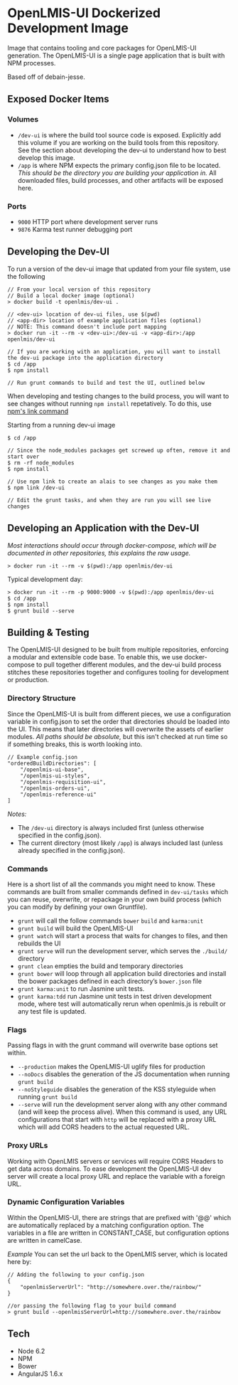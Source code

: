 # OpenLMIS-UI Dockerized Development Image

Image that contains tooling and core packages for OpenLMIS-UI generation. The OpenLMIS-UI is a single page application that is built with NPM processes.

Based off of debain-jesse.

## Exposed Docker Items

### Volumes
- `/dev-ui` is where the build tool source code is exposed. Explicitly add this volume if you are working on the build tools from this repository. See the section about developing the dev-ui to understand how to best develop this image.
- `/app` is where NPM expects the primary config.json file to be located. *This should be the directory you are building your application in.* All downloaded files, build processes, and other artifacts will be exposed here.

### Ports

- `9000` HTTP port where development server runs
- `9876` Karma test runner debugging port

## Developing the Dev-UI
To run a version of the dev-ui image that updated from your file system, use the following 
```
// From your local version of this repository
// Build a local docker image (optional)
> docker build -t openlmis/dev-ui .

// <dev-ui> location of dev-ui files, use $(pwd)
// <app-dir> location of example application files (optional)
// NOTE: This command doesn't include port mapping
> docker run -it --rm -v <dev-ui>:/dev-ui -v <app-dir>:/app openlmis/dev-ui

// If you are working with an application, you will want to install the dev-ui package into the application directory
$ cd /app
$ npm install

// Run grunt commands to build and test the UI, outlined below
```
When developing and testing changes to the build process, you will want to see changes without running `npm install` repetatively. To do this, use [npm's link command](https://docs.npmjs.com/cli/link)

Starting from a running dev-ui image
```
$ cd /app

// Since the node_modules packages get screwed up often, remove it and start over
$ rm -rf node_modules
$ npm install

// Use npm link to create an alais to see changes as you make them
$ npm link /dev-ui

// Edit the grunt tasks, and when they are run you will see live changes
```

## Developing an Application with the Dev-UI
*Most interactions should occur through docker-compose, which will be documented in other repositories, this explains the raw usage.*

```shell
> docker run -it --rm -v $(pwd):/app openlmis/dev-ui
```

Typical development day:
```shell
> docker run -it --rm -p 9000:9000 -v $(pwd):/app openlmis/dev-ui
$ cd /app
$ npm install
$ grunt build --serve
``` 

## Building & Testing
The OpenLMIS-UI designed to be built from multiple repositories, enforcing a modular and extensible code base. To enable this, we use docker-compose to pull together different modules, and the dev-ui build process stitches these repositories together and configures tooling for development or production.

### Directory Structure
Since the OpenLMIS-UI is built from different pieces, we use a configuration variable in config.json to set the order that directories should be loaded into the UI. This means that later directories will overwrite the assets of earlier modules. *All paths should be absolute,* but this isn't checked at run time so if something breaks, this is worth looking into.

```
// Example config.json
"orderedBuildDirectories": [
    "/openlmis-ui-base",
    "/openlmis-ui-styles",
    "/openlmis-requisition-ui",
    "/openlmis-orders-ui",
    "/openlmis-reference-ui"
]
```

*Notes:*
- The `/dev-ui` directory is always included first (unless otherwise specified in the config.json).
- The current directory (most likely `/app`) is always included last (unless already specified in the config.json).
 
### Commands
Here is a short list of all the commands you might need to know. These commands are built from smaller commands defined in `dev-ui/tasks` which you can reuse, overwrite, or repackage in your own build process (which you can modify by defining your own Gruntfile).

- `grunt` will call the follow commands `bower` `build` and `karma:unit`
- `grunt build` will build the OpenLMIS-UI
- `grunt watch` will start a process that waits for changes to files, and then rebuilds the UI
- `grunt serve` will run the development server, which serves the `./build/` directory
- `grunt clean` empties the build and temporary directories
- `grunt bower` will loop through all application build directories and install the bower packages defined in each directory’s `bower.json` file
- `grunt karma:unit` to run Jasmine unit tests.
- `grunt karma:tdd` run Jasmine unit tests in test driven development mode, where test will automatically rerun when openlmis.js is rebuilt or any test file is updated.

### Flags
Passing flags in with the grunt command will overwrite base options set within.

- `--production` makes the OpenLMIS-UI uglify files for production
- `--noDocs` disables the generation of the JS documentation when running `grunt build`
- `--noStyleguide` disables the generation of the KSS styleguide when running `grunt build`
- `--serve` will run the development server along with any other command (and will keep the process alive). When this command is used, any URL configurations that start with `http` will be replaced with a proxy URL which will add CORS headers to the actual requested URL.

### Proxy URLs
Working with OpenLMIS servers or services will require CORS Headers to get data across domains. To ease development the OpenLMIS-UI dev server will create a local proxy URL and replace the variable with a foreign URL.

### Dynamic Configuration Variables
Within the OpenLMIS-UI, there are strings that are prefixed with '@@' which are automatically replaced by a matching configuration option. The variables in a file are written in CONSTANT_CASE, but configuration options are written in camelCase.

*Example*
You can set the url back to the OpenLMIS server, which is located here by:
```
// Adding the following to your config.json
{
    "openlmisServerUrl": "http://somewhere.over.the/rainbow/"
}

//or passing the following flag to your build command
> grunt build --openlmisServerUrl=http://somewhere.over.the/rainbow
```


## Tech

- Node 6.2
- NPM
- Bower
- AngularJS 1.6.x
